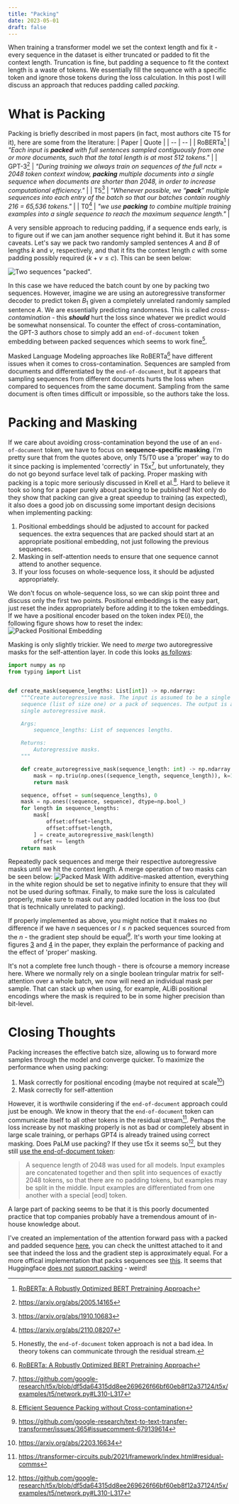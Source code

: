 ```yaml
---
title: "Packing"
date: 2023-05-01
draft: false
---
```

When training a transformer model we set the context length and fix it - every sequence in the dataset is either truncated or padded to fit the context length. Truncation is fine, but padding a sequence to fit the context length is a waste of tokens. We essentially fill the sequence with a specific token and ignore those tokens during the loss calculation. In this post I will discuss an approach that reduces padding called *packing*.

# What is Packing
Packing is briefly described in most papers (in fact, most authors cite T5 for it), here are some from the literature:
| Paper | Quote |
| -- | -- |
| RoBERTa[^1] | *"Each input is ***packed*** with full sentences sampled contiguously from one or more documents, such that the total length is at most 512 tokens."* |
| GPT-3[^11] | *"During training we always train on sequences of the full nctx = 2048 token context window, ***packing*** multiple documents into a single sequence when documents are shorter than 2048, in order to increase computational efficiency."* |
| T5[^12] | *"Whenever possible, we “***pack***” multiple sequences into each entry of the batch so that our batches contain roughly 216 = 65,536 tokens."* |
| T0[^13] | *"we use ***packing*** to combine multiple training examples into a single sequence to reach the maximum sequence length."* |

A very sensible approach to reducing padding, if a sequence ends early, is to figure out if we can jam another sequence right behind it. But it has some caveats. Let's say we pack two randomly sampled sentences $A$ and $B$ of lengths $k$ and $v$, respectively, and that it fits the context length $c$ with some padding possibly required ($k + v \leq c$). This can be seen below:

![Two sequences "packed".](/img/packing/pack_sequences.svg)

In this case we have reduced the batch count by one by packing two sequences. However, imagine we are using an autoregressive transformer decoder to predict token $B_1$ given a completely unrelated randomly sampled sentence $A$. We are essentially predicting randomness. This is called *cross-contamination* - this ***should*** hurt the loss since whatever we predict would be somewhat nonsensical. To counter the effect of cross-contamination, the GPT-3 authors chose to simply add an `end-of-document` token embedding between packed sequences which seems to work fine[^6].

Masked Language Modeling approaches like RoBERTa[^1] have different issues when it comes to cross-contamination. Sequences are sampled from documents and differentiated by the `end-of-document`, but it appears that sampling sequences from different documents hurts the loss when compared to sequences from the same document. Sampling from the same document is often times difficult or impossible, so the authors take the loss.

# Packing and Masking
If we care about avoiding cross-contamination beyond the use of an `end-of-document` token, we have to focus on **sequence-specific masking**. I'm pretty sure that from the quotes above, only T5/T0 use a 'proper' way to do it since packing is implemented 'correctly' in T5x[^4], but unfortunately, they do not go beyond surface level talk of packing. Proper masking with packing is a topic more seriously discussed in Krell et al.[^2]. Hard to believe it took so long for a paper purely about packing to be published! Not only do they show that packing can give a great speedup to training (as expected), it also does a good job on discussing some important design decisions when implementing packing:                                          

1. Positional embeddings should be adjusted to account for packed sequences. the extra sequences that are packed should start at an appropriate positional embedding, not just following the previous sequences.
2. Masking in self-attention needs to ensure that one sequence cannot attend to another sequence. 
3. If your loss focuses on whole-sequence loss, it should be adjusted appropriately.

We don't focus on whole-sequence loss, so we can skip point three and discuss only the first two points. Positional embeddings is the easy part, just reset the index appropriately before adding it to the token embeddings. If we have a positional encoder based on the token index $\text{PE}(i)$, the following figure shows how to reset the index:
![Packed Positional Embedding](/img/packing/pack_positional_encoding.svg)

Masking is only slightly trickier. We need to *merge* two autoregressive masks for the self-attention layer. In code this looks [as follows](https://github.com/lweitkamp/optimizing_transformers/blob/main/optimizing_transformers/simple_transformer/preprocess.py#L31-L55):
```python
import numpy as np
from typing import List


def create_mask(sequence_lengths: List[int]) -> np.ndarray:
    """Create autoregressive mask. The input is assumed to be a single
    sequence (list of size one) or a pack of sequences. The output is a
    single autoregressive mask.

    Args:
        sequence_lengths: List of sequences lengths.

    Returns:
        Autoregressive masks.
    """

    def create_autoregressive_mask(sequence_length: int) -> np.ndarray:
        mask = np.triu(np.ones((sequence_length, sequence_length)), k=1)
        return mask

    sequence, offset = sum(sequence_lengths), 0
    mask = np.ones((sequence, sequence), dtype=np.bool_)
    for length in sequence_lengths:
        mask[
            offset:offset+length,
            offset:offset+length,
        ] = create_autoregressive_mask(length)
        offset += length
    return mask
```
Repeatedly pack sequences and merge their respective autoregressive masks until we hit the context length. A merge operation of two masks can be seen below:
![Packed Mask](/img/packing/pack_mask_merge.svg)
With additive-masked attention, everything in the white region should be set to negative infinity to ensure that they will not be used during softmax. Finally, to make sure the loss is calculated properly, make sure to mask out any padded location in the loss too (but that is technically unrelated to packing).

If properly implemented as above, you might notice that it makes no difference if we have $n$ sequences or $l \leq n$ packed sequences sourced from the $n$ - the gradient step should be equal[^3]. It's worth your time looking at figures [3](https://arxiv.org/pdf/2107.02027.pdf#page=7) and [4](https://arxiv.org/pdf/2107.02027.pdf#page=8) in the paper, they explain the performance of packing and the effect of 'proper' masking. 

It's not a complete free lunch though - there is ofcourse a memory increase here. Where we normally rely on a single boolean tringular matrix for self-attention over a whole batch, we now will need an individual mask per sample. That can stack up when using, for example, ALiBi positional encodings where the mask is required to be in some higher precision than bit-level.

# Closing Thoughts
Packing increases the effective batch size, allowing us to forward more samples through the model and converge quicker. To maximize the performance when using packing:
1. Mask correctly for positional encoding (maybe not required at scale[^5])
2. Mask correctly for self-attention

However, it is worthwile considering if the `end-of-document` approach could just be enough. We know in theory that the `end-of-document` token can communicate itself to all other tokens in the residual stream[^8]. Perhaps the loss increase by not masking properly is not as bad or completely absent in large scale training, or perhaps GPT4 is already trained using correct masking. Does PaLM use packing? If they use t5x it seems so[^4], but they still [use the end-of-document token](https://arxiv.org/pdf/2204.02311.pdf#page=10):

> A sequence length of 2048 was used for all models. Input examples are concatenated together and then split into sequences of exactly 2048 tokens, so that there are no padding tokens, but examples may be split in the middle. Input examples are differentiated from one another with a special [eod] token.

A large part of packing seems to be that it is this poorly documented practice that top companies probably have a tremendous amount of in-house knowledge about.

I've created an implementation of the attention forward pass with a packed and padded sequence [here](https://github.com/lweitkamp/optimizing_transformers/blob/main/optimizing_transformers/packing.py), you can check the unittest attached to it and see that indeed the loss and the gradient step is approximately equal. For a more offical implementation that packs sequences see [this](https://github.com/tensorflow/tensor2tensor/blob/master/tensor2tensor/data_generators/generator_utils.py#L598). It seems that Huggingface [does not](https://github.com/huggingface/transformers/issues/17726) [support packing](https://github.com/huggingface/transformers/issues/6661) - weird!

[^1]: [RoBERTa: A Robustly Optimized BERT Pretraining Approach](https://arxiv.org/abs/1907.11692)
[^2]: [Efficient Sequence Packing without Cross-contamination](https://arxiv.org/abs/2107.02027)
[^3]: https://github.com/google-research/text-to-text-transfer-transformer/issues/365#issuecomment-679139614
[^4]: https://github.com/google-research/t5x/blob/df5da64315dd8ee269626f66bf60eb8f12a37124/t5x/examples/t5/network.py#L310-L317
[^5]: https://arxiv.org/abs/2203.16634
[^6]: Honestly, the `end-of-document` token approach is not a bad idea. In theory tokens can communicate through the residual stream.
[^8]: https://transformer-circuits.pub/2021/framework/index.html#residual-comms
[^10]: [Transformer Language Models without Positional Encodings Still Learn Positional Information](https://aclanthology.org/2022.findings-emnlp.99.pdf)
[^11]: https://arxiv.org/abs/2005.14165
[^12]: https://arxiv.org/abs/1910.10683
[^13]: https://arxiv.org/abs/2110.08207